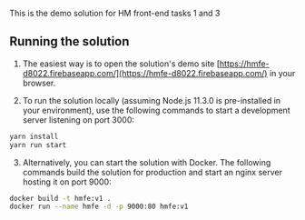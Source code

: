 This is the demo solution for HM front-end tasks 1 and 3

## Running the solution

1. The easiest way is to open the solution's demo site [https://hmfe-d8022.firebaseapp.com/](https://hmfe-d8022.firebaseapp.com/) in your browser.

2. To run the solution locally (assuming Node.js 11.3.0 is pre-installed in your environment), use the following commands to start a development server listening on port 3000:

```bash
yarn install
yarn run start
```

3. Alternatively, you can start the solution with Docker. The following commands build the solution for production and start an nginx server hosting it on port 9000:

```bash
docker build -t hmfe:v1 .
docker run --name hmfe -d -p 9000:80 hmfe:v1
```
